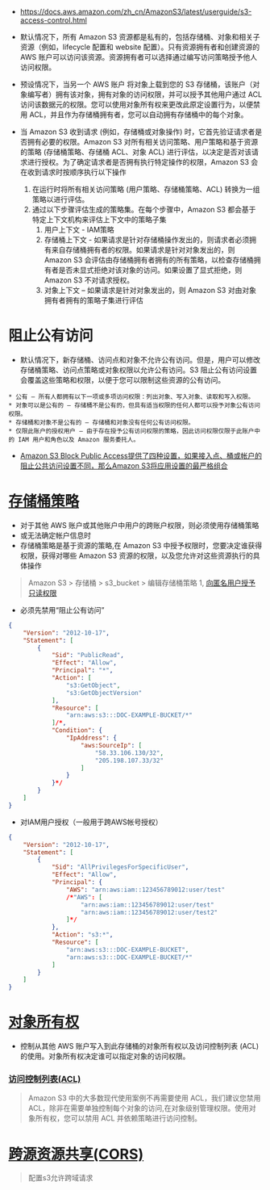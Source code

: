 * https://docs.aws.amazon.com/zh_cn/AmazonS3/latest/userguide/s3-access-control.html

* 默认情况下，所有 Amazon S3 资源都是私有的，包括存储桶、对象和相关子资源（例如，lifecycle 配置和 website 配置）。只有资源拥有者和创建资源的 AWS 账户可以访问该资源。资源拥有者可以选择通过编写访问策略授予他人访问权限。
* 预设情况下，当另一个 AWS 账户 将对象上载到您的 S3 存储桶，该账户（对象编写者）拥有该对象，拥有对象的访问权限，并可以授予其他用户通过 ACL 访问该数据元的权限。您可以使用对象所有权来更改此原定设置行为，以便禁用 ACL，并且作为存储桶拥有者，您可以自动拥有存储桶中的每个对象。
* 当 Amazon S3 收到请求 (例如，存储桶或对象操作) 时，它首先验证请求者是否拥有必要的权限。Amazon S3 对所有相关访问策略、用户策略和基于资源的策略 (存储桶策略、存储桶 ACL、对象 ACL) 进行评估，以决定是否对该请求进行授权。为了确定请求者是否拥有执行特定操作的权限，Amazon S3 会在收到请求时按顺序执行以下操作
  1. 在运行时将所有相关访问策略 (用户策略、存储桶策略、ACL) 转换为一组策略以进行评估。
  2. 通过以下步骤评估生成的策略集。在每个步骤中，Amazon S3 都会基于特定上下文机构来评估上下文中的策略子集
      1.  用户上下文 - IAM策略
      2. 存储桶上下文 - 如果请求是针对存储桶操作发出的，则请求者必须拥有来自存储桶拥有者的权限。如果请求是针对对象发出的，则 Amazon S3 会评估由存储桶拥有者拥有的所有策略，以检查存储桶拥有者是否未显式拒绝对该对象的访问。如果设置了显式拒绝，则 Amazon S3 不对请求授权。
      3. 对象上下文 – 如果请求是针对对象发出的，则 Amazon S3 对由对象拥有者拥有的策略子集进行评估


# 阻止公有访问
* 默认情况下，新存储桶、访问点和对象不允许公有访问。但是，用户可以修改存储桶策略、访问点策略或对象权限以允许公有访问。S3 阻止公有访问设置会覆盖这些策略和权限，以便于您可以限制这些资源的公有访问。
```
* 公有 – 所有人都拥有以下一项或多项访问权限：列出对象、写入对象、读取和写入权限。
* 对象可以是公有的 – 存储桶不是公有的，但具有适当权限的任何人都可以授予对象公有访问权限。
* 存储桶和对象不是公有的 – 存储桶和对象没有任何公有访问权限。
* 仅限此账户的授权用户 – 由于存在授予公有访问权限的策略，因此访问权限仅限于此账户中的 IAM 用户和角色以及 Amazon 服务委托人。
```
* [Amazon S3 Block Public Access提供了四种设置，如果接入点、桶或帐户的阻止公共访问设置不同，那么Amazon S3将应用设置的最严格组合](https://docs.aws.amazon.com/zh_cn/AmazonS3/latest/userguide/access-control-block-public-access.html#access-control-block-public-access-options)


# [存储桶策略](https://docs.aws.amazon.com/zh_cn/AmazonS3/latest/userguide/bucket-policies.html)
* 对于其他 AWS 账户或其他账户中用户的跨账户权限，则必须使用存储桶策略
* 或无法确定帐户信息时
* 存储桶策略是基于资源的策略,在 Amazon S3 中授予权限时，您要决定谁获得权限，获得对哪些 Amazon S3 资源的权限，以及您允许对这些资源执行的具体操作
> Amazon S3 > 存储桶 > s3_bucket > 编辑存储桶策略
1, [向匿名用户授予只读权限](https://docs.aws.amazon.com/zh_cn/AmazonS3/latest/userguide/example-bucket-policies.html#example-bucket-policies-use-case-2)
* 必须先禁用“阻止公有访问”
```json
{
    "Version": "2012-10-17",
    "Statement": [
        {
            "Sid": "PublicRead",
            "Effect": "Allow",
            "Principal": "*",
            "Action": [
                "s3:GetObject",
                "s3:GetObjectVersion"
            ],
            "Resource": [
                "arn:aws:s3:::DOC-EXAMPLE-BUCKET/*"
            ]/*,
            "Condition": {
                "IpAddress": {
                    "aws:SourceIp": [
                        "58.33.106.130/32",
                        "205.198.107.33/32"
                    ]
                }
            }*/
        }
    ]
}
```
* 对IAM用户授权（一般用于跨AWS帐号授权）
```json
{
    "Version": "2012-10-17",
    "Statement": [
        {
            "Sid": "AllPrivilegesForSpecificUser",
            "Effect": "Allow",
            "Principal": {
                "AWS": "arn:aws:iam::123456789012:user/test"
                /*"AWS": [
                    "arn:aws:iam::123456789012:user/test"
                    "arn:aws:iam::123456789012:user/test2"
                ]*/
            },
            "Action": "s3:*",
            "Resource": [
                "arn:aws:s3:::DOC-EXAMPLE-BUCKET",
                "arn:aws:s3:::DOC-EXAMPLE-BUCKET/*"
            ]
        }
    ]
}
```

# [对象所有权](https://docs.aws.amazon.com/zh_cn/AmazonS3/latest/userguide/about-object-ownership.html)
* 控制从其他 AWS 账户写入到此存储桶的对象所有权以及访问控制列表 (ACL) 的使用。对象所有权决定谁可以指定对象的访问权限。

### [访问控制列表(ACL)](https://docs.aws.amazon.com/zh_cn/AmazonS3/latest/userguide/acls.html)
> Amazon S3 中的大多数现代使用案例不再需要使用 ACL，我们建议您禁用 ACL，除非在需要单独控制每个对象的访问,在对象级别管理权限。使用对象所有权，您可以禁用 ACL 并依赖策略进行访问控制。


# [跨源资源共享(CORS)](https://docs.aws.amazon.com/zh_cn/AmazonS3/latest/userguide/cors.html)
>配置s3允许跨域请求